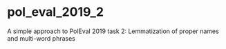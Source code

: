 # pol_eval_2019_2
A simple approach to PolEval 2019 task 2: Lemmatization of proper names and multi-word phrases
